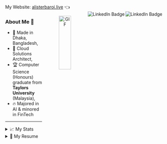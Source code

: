<!-- ## Hi there 👋 -->
My Website: <a href="https://alisterbaroi.live" target="_blank">alisterbaroi.live</a> 👈  
<a href="https://www.instagram.com/alister.baroi/" target="_blank"><img align="right" src="https://img.shields.io/badge/Instagram-E4405F?style=for-the-badge&logo=instagram&logoColor=white" alt="LinkedIn Badge"/></a> <a href="https://www.linkedin.com/in/alisterbaroi/" target="_blank"><img align="right" src="https://img.shields.io/badge/LinkedIn-blue?style=for-the-badge&logo=linkedin&logoColor=white" alt="LinkedIn Badge"/></a>

<a target="_blank" align="center">
  <img align="right" top="0" height="21%" width="28%" alt="GIF" src="https://media.giphy.com/media/SWoSkN6DxTszqIKEqv/giphy.gif">
</a>

<!-- About Me  -->
### About Me 💬
- 📍 Made in Dhaka, Bangladesh,
- 👔 Cloud Solutions Architect, 
- 🏆 Computer Science (Honours) graduate from **Taylors University** (Malaysia),
- 🔥 Majored in AI & minored in FinTech

<!-- <details> 
  <summary>About Me</summary>
- 💬 My name is Alister Animesh Baroi & I'm from Bangladesh
- 🌱 I'm currently studying Bachalors of Computer Science @ **Taylors University** (Malaysia)
- 👯 Specilizating in AI & minoring in FinTech 
</details> -->

<!-- ![Your Repository's Stats](https://github-readme-streak-stats.herokuapp.com/?user=AlisterBaroi)
![Your Repository's Stats](https://github-profile-trophy.vercel.app/?username=AlisterBaroi)
![Your Repository's Stats](https://github-profile-summary-cards.vercel.app/api/cards/profile-details?username=AlisterBaroi&theme=vue)
<!-- ### 😂 Here's a joke that'll make you laugh!
![Jokes Card](https://readme-jokes.vercel.app/api)
**AlisterBaroi/alisterbaroi** is a ✨ _special_ ✨ repository because its `README.md` (this file) appears on your GitHub profile.
Here are some ideas to get you started:
- 🔭 I’m currently working on ...
- 🌱 I’m currently learning ...
- 👯 I’m looking to collaborate on ...
- 🤔 I’m looking for help with ...
- 💬 Ask me about ...
- 📫 How to reach me: ...
- 😄 Pronouns: ...
- ⚡ Fun fact: ...
-->
---
<details> 
  <summary>📈 My Stats</summary><br>
    
  
<!-- ![Your Repository's Stats](https://github-readme-stats.vercel.app/api?username=AlisterBaroi&show_icons=true) -->
<img width="49.5%" src="https://github-readme-stats.vercel.app/api?username=AlisterBaroi&show_icons=true"/>
<img width="49%" src="https://github-readme-streak-stats.herokuapp.com/?user=AlisterBaroi&theme=vue"/>
<img width="64.5%" src="https://github-profile-summary-cards.vercel.app/api/cards/profile-details?username=AlisterBaroi&theme=vue"/>
<img width="34%" src="https://github-readme-stats.vercel.app/api/top-langs?username=AlisterBaroi&layout=compact&theme=vue"/>

<!-- ![Your Repository's Stats](https://github-profile-summary-cards.vercel.app/api/cards/profile-details?username=AlisterBaroi&theme=vue) -->
<!-- ![Your Repository's Stats](https://github-readme-streak-stats.herokuapp.com/?user=AlisterBaroi&theme=vue) -->
<!-- ![Your Repository's Stats](https://github-readme-stats.vercel.app/api/top-langs?username=AlisterBaroi&layout=compact&theme=vue) -->
</details>



<details>
  <summary>📃 My Resume</summary>
  
  
  
## Relevant Experience

- 💼 **Solutions Architect (Remote)**\
📍 **[Read Global Consultants (Read Jobs)](https://github.com/Read-Jobs)** - London, United Kingdom (UK) \
📆 Oct 2023 - Present\
👔 Skills:  
  <img align="" src="https://img.shields.io/badge/GitHub-100000?logo=github&logoColor=white" />
  <img align="" src="https://img.shields.io/badge/Docker-2CA5E0?logo=docker&logoColor=white" />
  <img align="" src="https://img.shields.io/badge/GitHub_Actions-2088FF?logo=github-actions&logoColor=white" />
  <img align="" src="https://img.shields.io/badge/Google_Cloud-4285F4?logo=google-cloud&logoColor=white" />
  <!-- <img align="" src="https://img.shields.io/badge/Django-092E20?logo=django&logoColor=green" /> -->
  <!-- <img align="" src="https://img.shields.io/badge/Python-FFD43B?logo=python&logoColor=blue" /> -->   

- 💼 **DevOps Engineer (WBL Apprenticeship)**\
📍 **[Kambyan Networks](https://github.com/Kambyan-Projects)** - Petaling Jaya, Selangor, Malaysia \
📆 Aug 2022 - Jun 2023\
👔 Skills: \
  <img align="" src="https://img.shields.io/badge/Django-092E20?logo=django&logoColor=green" />
  <img align="" src="https://img.shields.io/badge/GitHub-100000?logo=github&logoColor=white" />
  <img align="" src="https://img.shields.io/badge/Docker-2CA5E0?logo=docker&logoColor=white" />
  <img align="" src="https://img.shields.io/badge/GitHub_Actions-2088FF?logo=github-actions&logoColor=white" />
  <img align="" src="https://img.shields.io/badge/Google_Cloud-4285F4?logo=google-cloud&logoColor=white" />
  <img align="" src="https://img.shields.io/badge/Python-FFD43B?logo=python&logoColor=blue" />   
  
- 💼 **Technical Associate**\
📍 **Google Developer Student Club** - Taylor's University, Selangor, Malaysia \
📆 Oct 2021 - Oct 2022\
👔 Skills: \
  <img align="" src="https://img.shields.io/badge/TensorFlow-FF6F00?logo=tensorflow&logoColor=white" />
  <img align="" src="https://img.shields.io/badge/Keras-D00000?logo=Keras&logoColor=white" />
  <img align="" src="https://img.shields.io/badge/Jupyter-F37626.svg?logo=Jupyter&logoColor=white" />
  <img align="" src="https://img.shields.io/badge/Python-FFD43B?logo=python&logoColor=blue" /> 
 
## Education
  
- 🔬 **Bachalors of Computer Science (Honours)**, Major in AI, Minor in FinTech\
📍 **Taylor's University** - Selangor, Malaysia \
📆 Aug 2020 - Aug 2023 | 📈 CGPA: 3.54/4.00

- 🔬 **Bachalors of Science with Honours**, Computer Science \
📍 **University of the West of England** - Bristol, United Kingdom \
📆 Aug 2020 - Aug 2023 | 📈 CGPA: 3.54/4.00 \
📝 Note: Dual Award Program with Taylor's University 
  
- 📖 **Foundation in Computing**\
📍 **Taylor's College** - Selengor, Malaysia \
📆 Aug 2019 - Aug 2020 | 📈 CGPA: 3.44/4.00
  
- 📖 **CIE AS & A Levels: Physics, Chemistry, Pure Maths, Mechanics**\
📍 **British Council** - Dhaka, Bangladesh \
📆 June 2016 - July 2018

 
<!--## Skills

<img align="right" src="https://img.shields.io/badge/(My)SQL-4479A1?logo=mysql&logoColor=white" />
<img align="right" src="https://img.shields.io/badge/BASH-4EAA25?logo=gnu-bash&logoColor=white" />
<img align="right" src="https://img.shields.io/badge/PHP-777BB4?logo=php&logoColor=white" />
<img align="right" src="https://img.shields.io/badge/Go-00ADD8?logo=go&logoColor=white" />
<img align="right" src="https://img.shields.io/badge/Python-3776AB?logo=python&logoColor=white" />
<img align="right" src="https://img.shields.io/badge/C Sharp-239120?logo=c-sharp&logoColor=white" />
<img align="right" src="https://img.shields.io/badge/C++-00599C?logo=c%2B%2B&logoColor=white" />
<img align="right" src="https://img.shields.io/badge/C-A8B9CC?logo=c&logoColor=white" />

**Programming**

<img align="right" src="https://img.shields.io/badge/Arch-1793D1?logo=arch-linux&logoColor=white" />
<img align="right" src="https://img.shields.io/badge/Fedora-294172?logo=fedora&logoColor=white" />
<img align="right" src="https://img.shields.io/badge/Debian-A81D33?logo=debian&logoColor=white" />
<img align="right" src="https://img.shields.io/badge/Ubuntu-E95420?logo=ubuntu&logoColor=white" />
<img align="right" src="https://img.shields.io/badge/Windows-0078D6?logo=windows&logoColor=white" />

**Operating Systems**

<img align="right" src="https://img.shields.io/badge/English-B2-blue?logo=data:image/svg%2bxml;base64,PHN2ZyB4bWxucz0iaHR0cDovL3d3dy53My5vcmcvMjAwMC9zdmciIGlkPSJmbGFnLWljb24tY3NzLWdiLWVuZyIgdmlld0JveD0iMCAwIDY0MCA0ODAiPgogIDxwYXRoIGZpbGw9IiNmZmYiIGQ9Ik0wIDBoNjQwdjQ4MEgweiIvPgogIDxwYXRoIGZpbGw9IiNjZTExMjQiIGQ9Ik0yODEuNiAwaDc2Ljh2NDgwaC03Ni44eiIvPgogIDxwYXRoIGZpbGw9IiNjZTExMjQiIGQ9Ik0wIDIwMS42aDY0MHY3Ni44SDB6Ii8+Cjwvc3ZnPgo=" />
<img align="right" src="https://img.shields.io/badge/Italian-mother tongue-green?logo=data:image/svg%2bxml;base64,PHN2ZyB4bWxucz0iaHR0cDovL3d3dy53My5vcmcvMjAwMC9zdmciIGlkPSJmbGFnLWljb24tY3NzLWl0IiB2aWV3Qm94PSIwIDAgNjQwIDQ4MCI+DQogIDxnIGZpbGwtcnVsZT0iZXZlbm9kZCIgc3Ryb2tlLXdpZHRoPSIxcHQiPg0KICAgIDxwYXRoIGZpbGw9IiNmZmYiIGQ9Ik0wIDBoNjQwdjQ4MEgweiIvPg0KICAgIDxwYXRoIGZpbGw9IiMwMDkyNDYiIGQ9Ik0wIDBoMjEzLjN2NDgwSDB6Ii8+DQogICAgPHBhdGggZmlsbD0iI2NlMmIzNyIgZD0iTTQyNi43IDBINjQwdjQ4MEg0MjYuN3oiLz4NCiAgPC9nPg0KPC9zdmc+" />
-->

</details>

